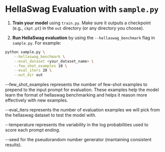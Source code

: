 # HellaSwag Evaluation with `sample.py`

1. **Train your model** using `train.py`. Make sure it outputs a checkpoint (e.g., `ckpt.pt`) in the `out` directory (or any directory you choose).

2. **Run HellaSwag evaluation** by using the `--hellaswag_benchmark` flag in `sample.py`. For example:

```bash
python sample.py \
    --hellaswag_benchmark \
    --eval_dataset <your_dataset_name> \
    --few_shot_examples 10 \
    --eval_iters 20 \
    --out_dir out
```

--few_shot_examples represents the number of few-shot examples to prepend to the input prompt for evaluation. These examples help the model learn the format of hellaswag benchmarking and helps it reason more effectively with new examples.

--eval_iters represents the number of evaluation examples we will pick from the hellaswag dataset to test the model with.

--temperature represents the variability in the log probabilities used to score each prompt ending.

--seed for the pseudorandom number generator (mantaining consistent results).